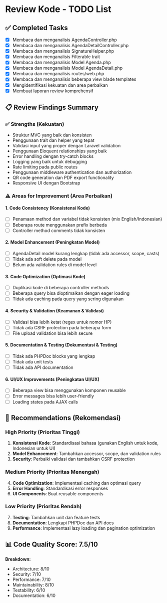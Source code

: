 # Review Kode - TODO List

## ✅ Completed Tasks
- [x] Membaca dan menganalisis AgendaController.php
- [x] Membaca dan menganalisis AgendaDetailController.php
- [x] Membaca dan menganalisis SignatureHelper.php
- [x] Membaca dan menganalisis Filterable trait
- [x] Membaca dan menganalisis Model Agenda.php
- [x] Membaca dan menganalisis Model AgendaDetail.php
- [x] Membaca dan menganalisis routes/web.php
- [x] Membaca dan menganalisis beberapa view blade templates
- [x] Mengidentifikasi kekuatan dan area perbaikan
- [x] Membuat laporan review komprehensif

## 📋 Review Findings Summary

### ✅ Strengths (Kekuatan)
- Struktur MVC yang baik dan konsisten
- Penggunaan trait dan helper yang tepat
- Validasi input yang proper dengan Laravel validation
- Penggunaan Eloquent relationships yang baik
- Error handling dengan try-catch blocks
- Logging yang baik untuk debugging
- Rate limiting pada public routes
- Penggunaan middleware authentication dan authorization
- QR code generation dan PDF export functionality
- Responsive UI dengan Bootstrap

### ⚠️ Areas for Improvement (Area Perbaikan)

#### 1. Code Consistency (Konsistensi Kode)
- [ ] Penamaan method dan variabel tidak konsisten (mix English/Indonesian)
- [ ] Beberapa route menggunakan prefix berbeda
- [ ] Controller method comments tidak konsisten

#### 2. Model Enhancement (Peningkatan Model)
- [ ] AgendaDetail model kurang lengkap (tidak ada accessor, scope, casts)
- [ ] Tidak ada soft delete pada model
- [ ] Belum ada validation rules di model level

#### 3. Code Optimization (Optimasi Kode)
- [ ] Duplikasi kode di beberapa controller methods
- [ ] Beberapa query bisa dioptimalkan dengan eager loading
- [ ] Tidak ada caching pada query yang sering digunakan

#### 4. Security & Validation (Keamanan & Validasi)
- [ ] Validasi bisa lebih ketat (regex untuk nomor HP)
- [ ] Tidak ada CSRF protection pada beberapa form
- [ ] File upload validation bisa lebih secure

#### 5. Documentation & Testing (Dokumentasi & Testing)
- [ ] Tidak ada PHPDoc blocks yang lengkap
- [ ] Tidak ada unit tests
- [ ] Tidak ada API documentation

#### 6. UI/UX Improvements (Peningkatan UI/UX)
- [ ] Beberapa view bisa menggunakan komponen reusable
- [ ] Error messages bisa lebih user-friendly
- [ ] Loading states pada AJAX calls

## 🎯 Recommendations (Rekomendasi)

### High Priority (Prioritas Tinggi)
1. **Konsistensi Kode**: Standardisasi bahasa (gunakan English untuk kode, Indonesian untuk UI)
2. **Model Enhancement**: Tambahkan accessor, scope, dan validation rules
3. **Security**: Perbaiki validasi dan tambahkan CSRF protection

### Medium Priority (Prioritas Menengah)
4. **Code Optimization**: Implementasi caching dan optimasi query
5. **Error Handling**: Standardisasi error responses
6. **UI Components**: Buat reusable components

### Low Priority (Prioritas Rendah)
7. **Testing**: Tambahkan unit dan feature tests
8. **Documentation**: Lengkapi PHPDoc dan API docs
9. **Performance**: Implementasi lazy loading dan pagination optimization

## 📊 Code Quality Score: 7.5/10

**Breakdown:**
- Architecture: 8/10
- Security: 7/10
- Performance: 7/10
- Maintainability: 8/10
- Testability: 6/10
- Documentation: 6/10
